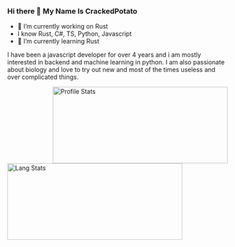 ### Hi there 👋 My Name Is CrackedPotato


- 🔭 I’m currently working on Rust
- I know Rust, C#, TS, Python, Javascript
- 🌱 I’m currently learning Rust

I have been a javascript developer for over 4 years and i am mostly interested in backend and machine learning in python. I am also passionate about biology and love to try out new and most of the times useless and over complicated things.

<img align="right" alt = "Profile Stats" src="https://github-readme-stats.vercel.app/api?username=crackedpotato007&&show_icons=true&title_color=ffffff&icon_color=bb2acf&text_color=daf7dc&bg_color=151515" height=175 width=400/>
<img align="left" alt="Lang Stats" src="https://github-readme-stats.vercel.app/api/top-langs/?username=crackedpotato007&theme=aura&count_private=true&layout=compact" height=175 width=400/>


